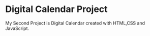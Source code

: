 # Digital Calendar Project

My Second Project is Digital Calendar created with HTML,CSS and JavaScript.
